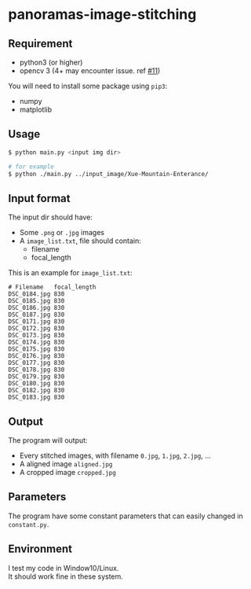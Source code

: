 # panoramas-image-stitching


## Requirement

- python3 (or higher)
- opencv 3 (4+ may encounter issue. ref [#11](https://github.com/SSARCandy/panoramas-image-stitching/issues/11))

You will need to install some package using `pip3`:

- numpy
- matplotlib


## Usage

```bash
$ python main.py <input img dir>

# for example
$ python ./main.py ../input_image/Xue-Mountain-Enterance/
```

## Input format

The input dir should have:

- Some `.png` or `.jpg` images
- A `image_list.txt`, file should contain:
  - filename
  - focal_length

This is an example for `image_list.txt`:

```
# Filename   focal_length
DSC_0184.jpg 830
DSC_0185.jpg 830
DSC_0186.jpg 830
DSC_0187.jpg 830
DSC_0171.jpg 830
DSC_0172.jpg 830
DSC_0173.jpg 830
DSC_0174.jpg 830
DSC_0175.jpg 830
DSC_0176.jpg 830
DSC_0177.jpg 830
DSC_0178.jpg 830
DSC_0179.jpg 830
DSC_0180.jpg 830
DSC_0182.jpg 830
DSC_0183.jpg 830
```


## Output

The program will output:

- Every stitched images, with filename `0.jpg`, `1.jpg`, `2.jpg`, ...
- A aligned image `aligned.jpg`
- A cropped image `cropped.jpg`

## Parameters

The program have some constant parameters that can easily changed in `constant.py`.

## Environment

I test my code in Window10/Linux.  
It should work fine in these system.
